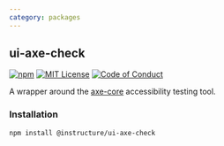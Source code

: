 ```yaml
---
category: packages
---
```


## ui-axe-check

[![npm][npm]][npm-url]
[![MIT License][license-badge]][license]
[![Code of Conduct][coc-badge]][coc]

A wrapper around the [axe-core](https://axe-core.org/) accessibility testing tool.

### Installation

```sh
npm install @instructure/ui-axe-check
```

[npm]: https://img.shields.io/npm/v/@instructure/ui-axe-check.svg
[npm-url]: https://npmjs.com/package/@instructure/ui-axe-check
[license-badge]: https://img.shields.io/npm/l/instructure-ui.svg?style=flat-square
[license]: https://github.com/instructure/instructure-ui/blob/master/LICENSE.md
[coc-badge]: https://img.shields.io/badge/code%20of-conduct-ff69b4.svg?style=flat-square
[coc]: https://github.com/instructure/instructure-ui/blob/master/CODE_OF_CONDUCT.md
